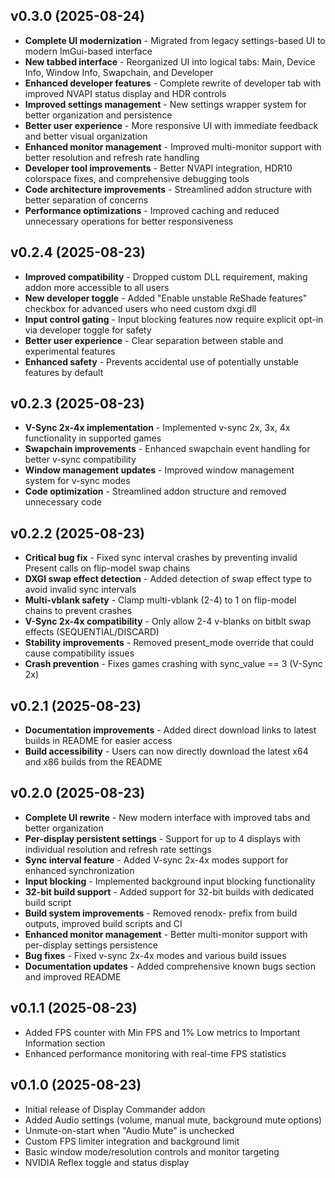 ## v0.3.0 (2025-08-24)

- **Complete UI modernization** - Migrated from legacy settings-based UI to modern ImGui-based interface
- **New tabbed interface** - Reorganized UI into logical tabs: Main, Device Info, Window Info, Swapchain, and Developer
- **Enhanced developer features** - Complete rewrite of developer tab with improved NVAPI status display and HDR controls
- **Improved settings management** - New settings wrapper system for better organization and persistence
- **Better user experience** - More responsive UI with immediate feedback and better visual organization
- **Enhanced monitor management** - Improved multi-monitor support with better resolution and refresh rate handling
- **Developer tool improvements** - Better NVAPI integration, HDR10 colorspace fixes, and comprehensive debugging tools
- **Code architecture improvements** - Streamlined addon structure with better separation of concerns
- **Performance optimizations** - Improved caching and reduced unnecessary operations for better responsiveness

## v0.2.4 (2025-08-23)

- **Improved compatibility** - Dropped custom DLL requirement, making addon more accessible to all users
- **New developer toggle** - Added "Enable unstable ReShade features" checkbox for advanced users who need custom dxgi.dll
- **Input control gating** - Input blocking features now require explicit opt-in via developer toggle for safety
- **Better user experience** - Clear separation between stable and experimental features
- **Enhanced safety** - Prevents accidental use of potentially unstable features by default

## v0.2.3 (2025-08-23)

- **V-Sync 2x-4x implementation** - Implemented v-sync 2x, 3x, 4x functionality in supported games
- **Swapchain improvements** - Enhanced swapchain event handling for better v-sync compatibility
- **Window management updates** - Improved window management system for v-sync modes
- **Code optimization** - Streamlined addon structure and removed unnecessary code

## v0.2.2 (2025-08-23)

- **Critical bug fix** - Fixed sync interval crashes by preventing invalid Present calls on flip-model swap chains
- **DXGI swap effect detection** - Added detection of swap effect type to avoid invalid sync intervals
- **Multi-vblank safety** - Clamp multi-vblank (2-4) to 1 on flip-model chains to prevent crashes
- **V-Sync 2x-4x compatibility** - Only allow 2-4 v-blanks on bitblt swap effects (SEQUENTIAL/DISCARD)
- **Stability improvements** - Removed present_mode override that could cause compatibility issues
- **Crash prevention** - Fixes games crashing with sync_value == 3 (V-Sync 2x)

## v0.2.1 (2025-08-23)

- **Documentation improvements** - Added direct download links to latest builds in README for easier access
- **Build accessibility** - Users can now directly download the latest x64 and x86 builds from the README

## v0.2.0 (2025-08-23)

- **Complete UI rewrite** - New modern interface with improved tabs and better organization
- **Per-display persistent settings** - Support for up to 4 displays with individual resolution and refresh rate settings
- **Sync interval feature** - Added V-sync 2x-4x modes support for enhanced synchronization
- **Input blocking** - Implemented background input blocking functionality
- **32-bit build support** - Added support for 32-bit builds with dedicated build script
- **Build system improvements** - Removed renodx- prefix from build outputs, improved build scripts and CI
- **Enhanced monitor management** - Better multi-monitor support with per-display settings persistence
- **Bug fixes** - Fixed v-sync 2x-4x modes and various build issues
- **Documentation updates** - Added comprehensive known bugs section and improved README

## v0.1.1 (2025-08-23)

- Added FPS counter with Min FPS and 1% Low metrics to Important Information section
- Enhanced performance monitoring with real-time FPS statistics

## v0.1.0 (2025-08-23)

- Initial release of Display Commander addon
- Added Audio settings (volume, manual mute, background mute options)
- Unmute-on-start when "Audio Mute" is unchecked
- Custom FPS limiter integration and background limit
- Basic window mode/resolution controls and monitor targeting
- NVIDIA Reflex toggle and status display


